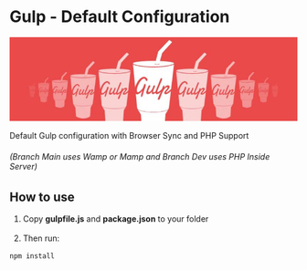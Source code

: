 # Gulp - Default Configuration

![Gulp Symbol](https://github.com/lucasbatiiista/gulp-config/blob/main/gulp-banner.jpg)

Default Gulp configuration with Browser Sync and PHP Support
###### (Branch Main uses Wamp or Mamp and Branch Dev uses PHP Inside Server)

## How to use

1. Copy **gulpfile.js** and **package.json** to your folder <br/><br/>
2. Then run:
~~~ html
npm install
~~~

